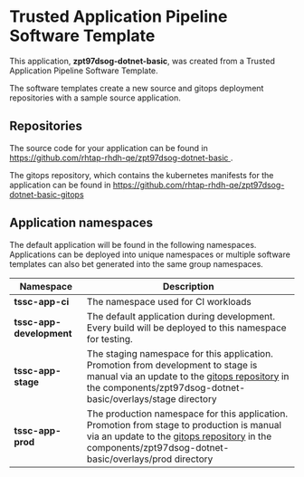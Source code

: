 # Trusted Application Pipeline Software Template

This application, **zpt97dsog-dotnet-basic**, was created from a Trusted Application Pipeline Software Template.

The software templates create a new source and gitops deployment repositories with a sample source application. 

## Repositories

The source code for your application can be found in [https://github.com/rhtap-rhdh-qe/zpt97dsog-dotnet-basic ](https://github.com/rhtap-rhdh-qe/zpt97dsog-dotnet-basic ).
 
The gitops repository, which contains the kubernetes manifests for the application can be found in 
[https://github.com/rhtap-rhdh-qe/zpt97dsog-dotnet-basic-gitops ](https://github.com/rhtap-rhdh-qe/zpt97dsog-dotnet-basic-gitops ) 

## Application namespaces 

The default application will be found in the following namespaces. Applications can be deployed into unique namespaces or multiple software templates can also bet generated into the same group namespaces.  

|  Namespace   |  Description   |  
| -------- | -------- |
| **tssc-app-ci** | The namespace used for CI workloads |
| **tssc-app-development** | The default application during development. Every build will be deployed to this namespace for testing. |
| **tssc-app-stage** | The staging namespace for this application. Promotion from development to stage is manual via an update to the [gitops repository](https://github.com/rhtap-rhdh-qe/zpt97dsog-dotnet-basic-gitops ) in the components/zpt97dsog-dotnet-basic/overlays/stage directory |
| **tssc-app-prod** | The production namespace for this application. Promotion from stage to production is manual via an update to the [gitops repository](https://github.com/rhtap-rhdh-qe/zpt97dsog-dotnet-basic-gitops ) in the components/zpt97dsog-dotnet-basic/overlays/prod directory |
